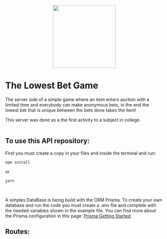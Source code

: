 <div style="text-align: center;">
<img src="https://user-images.githubusercontent.com/38626385/169737003-c9f8626e-6a67-49a2-8bbf-b5eedf2ea422.gif" width=200>
</div>

# The Lowest Bet Game

The server side of a simple game where an item enters auction with a limited time and everybody can make anonymous bets, in the end the lowest bet
that is unique between the bets done takes the item!

This server was done as a the first activity to a subject in college.
</br></br>

## To use this API repository:

First you must create a copy in your files and inside the terminal and run:
```
npm install
```

or

```
yarn
```

</br>

A simples DataBase is being build with the ORM Prisma. To create your own database and run the code you must create a .env file and complete with the needed variables shown in the example file. You can find more about the Prisma configuration in this page: [Prisma Getting Started](https://www.prisma.io/docs/getting-started/setup-prisma/start-from-scratch/relational-databases/connect-your-database-typescript-postgres).


## Routes:
